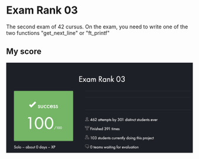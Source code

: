 # Exam Rank 03

The second exam of 42 cursus.
On the exam, you need to write one of the two functions "get_next_line" or "ft_printf"

## My score

![My score](my_score.png)